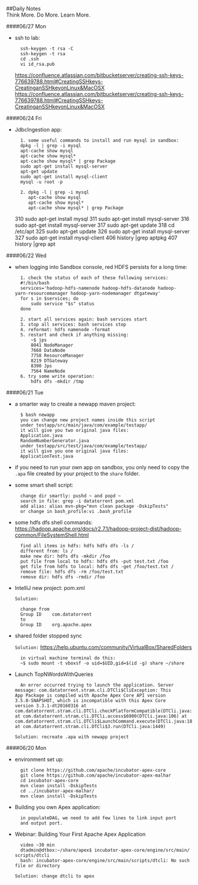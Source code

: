 ##Daily Notes    
Think More. Do More. Learn More.

####06/27 Mon

- ssh to lab:

		ssh-keygen -t rsa -C
		ssh-keygen -t rsa
		cd .ssh
		vi id_rsa.pub
	<https://confluence.atlassian.com/bitbucketserver/creating-ssh-keys-776639788.html#CreatingSSHkeys-CreatinganSSHkeyonLinux&MacOSX>
	<https://confluence.atlassian.com/bitbucketserver/creating-ssh-keys-776639788.html#CreatingSSHkeys-CreatinganSSHkeyonLinux&MacOSX>

####06/24 Fri

- JdbcIngestion app:
	
		
		1. some useful commands to install and run mysql in sandbox:
		dpkg -l | grep -i mysql
  		apt-cache show mysql
  		apt-cache show mysql*
  		apt-cache show mysql* | grep Package
  		sudo apt-get install mysql-server
		apt-get update
		sudo apt-get install mysql-client
		mysql -u root -p

		2. dpkg -l | grep -i mysql
  		   apt-cache show mysql
		   apt-cache show mysql*
		   apt-cache show mysql* | grep Package
  310  sudo apt-get install mysql
  311  sudo apt-get install mysql-server
  316  sudo apt-get install mysql-server
  317  sudo apt-get update
  318  cd /etc/apt
  325  sudo apt-get update
  326  sudo apt-get install mysql-server
  327  sudo apt-get install mysql-client
  406  history |grep aptpkg
  407  history |grep apt

		
####06/22 Wed

- when logging into Sandbox console, red HDFS persists for a long time:
	
		
		1. check the status of each of these following services:
		#!/bin/bash
		services='hadoop-hdfs-namenode hadoop-hdfs-datanode hadoop-		yarn-resourcemanager hadoop-yarn-nodemanager dtgateway'
		for s in $services; do
    		sudo service "$s" status
		done

		2. start all services again: bash services start
		3. stop all services: bash services stop
		4. reformat: hdfs namenode -format
		5. restart and check if anything missing:
			~$ jps
			8041 NodeManager
			7668 DataNode
			7758 ResourceManager
			8219 DTGateway
			8390 Jps
			7564 NameNode
		6. try some write operation: 
			hdfs dfs -mkdir /tmp
		



####06/21 Tue

- a smarter way to create a newapp maven project:
	
		
		$ bash newapp
		you can change new project names inside this script
		under testapp/src/main/java/com/example/testapp/
		it will give you two original java files: 
		Application.java 		
		RandomNumberGenerator.java
		under testapp/src/test/java/com/example/testapp/
		it will give you one original java files: 
		ApplicationTest.java

- if you need to run your own app on sandbox, you only need to copy the `.apa` file created by your project to the `share` folder.

- some smart shell script:

		change dir smartly: pushd ~ and popd ~
		search in file: grep -i datatorrent pom.xml 
		add alias: alias mvn-pkg="mvn clean package -DskipTests"
		or change in bash_profile:vi .bash_profile
		
- some hdfs dfs shell commands:
<https://hadoop.apache.org/docs/r2.7.1/hadoop-project-dist/hadoop-common/FileSystemShell.html>
 
		find all items in hdfs: hdfs hdfs dfs -ls /
		different from: ls /
		make new dir: hdfs dfs -mkdir /foo
		put file from local to hdfs: hdfs dfs -put test.txt /foo
		get file from hdfs to local: hdfs dfs -get /foo/test.txt /
		remove file: hdfs dfs -rm /foo/test.txt
		remove dir: hdfs dfs -rmdir /foo

- IntelliJ new project: pom.xml 
		
  `Solution:`
		
		change from
		Group ID	com.datatorrent
		to 
		Group ID	org.apache.apex

- shared folder stopped sync 

	`Solution:`
	<https://help.ubuntu.com/community/VirtualBox/SharedFolders>
	
		in virtual machine terminal do this:
		~$ sudo mount -t vboxsf -o uid=$UID,gid=$(id -g) share ~/share
		


- Launch TopNWordsWithQueries 


		An error occurred trying to launch the application. Server 		message: com.datatorrent.stram.cli.DTCli$CliException: This 		App Package is compiled with Apache Apex Core API version 		3.5.0-SNAPSHOT, which is incompatible with this Apex Core 		version 3.3.1-dt20160316 at com.datatorrent.stram.cli.DTCli.checkPlatformCompatible(DTCli.java:3450) at com.datatorrent.stram.cli.DTCli.access$6900(DTCli.java:106) at com.datatorrent.stram.cli.DTCli$LaunchCommand.execute(DTCli.java:1892) at com.datatorrent.stram.cli.DTCli$3.run(DTCli.java:1449)
		
	`Solution:
	recreate .apa with newapp project`
	
	

####06/20 Mon 

- environment set up:

		git clone https://github.com/apache/incubator-apex-core
		git clone https://github.com/apache/incubator-apex-malhar
		cd incubator-apex-core
		mvn clean install -DskipTests
		cd ../incubator-apex-malhar/
		mvn clean install -DskipTests
		
- Building you own Apex application:
	
		in populateDAG, we need to add few lines to link input port 		
		and output port.

- Webinar: Building Your First Apache Apex Application 


		video ~30 min
		dtadmin@dtbox:~/share/apex$ incubator-apex-core/engine/src/main/	scripts/dtcli
		bash: incubator-apex-core/engine/src/main/scripts/dtcli: No such 	file or directory
	
	`Solution: change dtcli to apex`





		